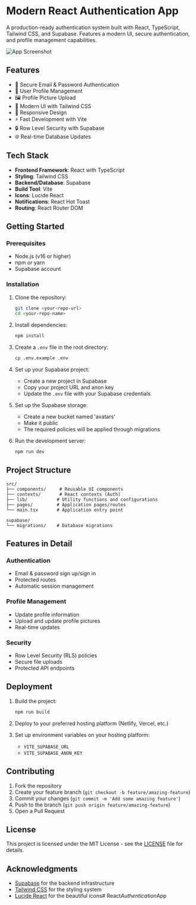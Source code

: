 # Modern React Authentication App

A production-ready authentication system built with React, TypeScript, Tailwind CSS, and Supabase. Features a modern UI, secure authentication, and profile management capabilities.

![App Screenshot](https://images.unsplash.com/photo-1555066931-4365d14bab8c?auto=format&fit=crop&q=80&w=1000)

## Features

- 🔐 Secure Email & Password Authentication
- 👤 User Profile Management
- 🖼️ Profile Picture Upload
- 🎨 Modern UI with Tailwind CSS
- 📱 Responsive Design
- ⚡ Fast Development with Vite
- 🔒 Row Level Security with Supabase
- 🌐 Real-time Database Updates

## Tech Stack

- **Frontend Framework**: React with TypeScript
- **Styling**: Tailwind CSS
- **Backend/Database**: Supabase
- **Build Tool**: Vite
- **Icons**: Lucide React
- **Notifications**: React Hot Toast
- **Routing**: React Router DOM

## Getting Started

### Prerequisites

- Node.js (v16 or higher)
- npm or yarn
- Supabase account

### Installation

1. Clone the repository:
   ```bash
   git clone <your-repo-url>
   cd <your-repo-name>
   ```

2. Install dependencies:
   ```bash
   npm install
   ```

3. Create a `.env` file in the root directory:
   ```bash
   cp .env.example .env
   ```

4. Set up your Supabase project:
   - Create a new project in Supabase
   - Copy your project URL and anon key
   - Update the `.env` file with your Supabase credentials

5. Set up the Supabase storage:
   - Create a new bucket named 'avatars'
   - Make it public
   - The required policies will be applied through migrations

6. Run the development server:
   ```bash
   npm run dev
   ```

## Project Structure

```
src/
├── components/     # Reusable UI components
├── contexts/       # React contexts (Auth)
├── lib/           # Utility functions and configurations
├── pages/         # Application pages/routes
└── main.tsx       # Application entry point

supabase/
└── migrations/    # Database migrations
```

## Features in Detail

### Authentication
- Email & password sign up/sign in
- Protected routes
- Automatic session management

### Profile Management
- Update profile information
- Upload and update profile pictures
- Real-time updates

### Security
- Row Level Security (RLS) policies
- Secure file uploads
- Protected API endpoints

## Deployment

1. Build the project:
   ```bash
   npm run build
   ```

2. Deploy to your preferred hosting platform (Netlify, Vercel, etc.)

3. Set up environment variables on your hosting platform:
   - `VITE_SUPABASE_URL`
   - `VITE_SUPABASE_ANON_KEY`

## Contributing

1. Fork the repository
2. Create your feature branch (`git checkout -b feature/amazing-feature`)
3. Commit your changes (`git commit -m 'Add some amazing feature'`)
4. Push to the branch (`git push origin feature/amazing-feature`)
5. Open a Pull Request

## License

This project is licensed under the MIT License - see the [LICENSE](LICENSE) file for details.

## Acknowledgments

- [Supabase](https://supabase.io/) for the backend infrastructure
- [Tailwind CSS](https://tailwindcss.com/) for the styling system
- [Lucide React](https://lucide.dev/) for the beautiful icons#   R e a c t _ A u t h e n t i c a t i o n _ A p p  
 